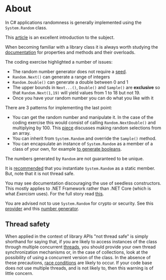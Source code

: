 # About

In C# applications randomness is generally implemented using the `System.Random` class.

This [article][system-random] is an excellent introduction to the subject.

When becoming familiar with a library class it is always worth studying the [documentation][system-random] for properties and methods and their overloads.

The coding exercise highlighted a number of issues:

- The random number generator does not require a [seed][random-seedless].
- `Random.Next()` can generate a range of integers
- `Random.Double()` can generate a double between 0 and 1
- The upper bounds in `Next...()`, `Double()` and `Sample()` are **exclusive** so that `Random.Next(1,19)` will yield values from 1 to 18 but not 19.
- Once you have your random number you can do what you like with it

There are 3 patterns for implementing the last point:

- You can get the random number and manipulate it. In the case of the coding exercise this would consist of calling `Random.NextDouble()` and multiplying by 100. This [piece][random-use-case-array] discusses making random selections from an array.
- You can inherit from `System.Random` and override the `Sample()` method.
- You can encapsulate an instance of `System.Random` as a member of a class of your own, for example [to generate booleans][random-use-cases].

The numbers generated by `Random` are not guaranteed to be unique.

It is [recommended][random-thread-safety] that you instantiate `System.Random` as a static member. But, note that it is not thread safe.

You may see documentation discouraging the use of seedless constructors. This mostly applies to .NET Framework rather than .NET Core (which is what _Exercism_ uses). For the full story read [this][random-multiple-instantiations].

You are advised not to use `System.Random` for crypto or security. See this [provider][crypto-provider] and this [number generator][crypto-rng].

## Thread safety

When applied in the context of library APIs "not thread safe" is simply shorthand for saying that, if you are likely to access instances of the class through multiple concurrent [threads][threading], you should provide your own thread synchronization mechanisms or, in the case of collections, look at the possibility of using a concurrent version of the class. In the absence of these precautions, [race conditions][so-race-conditions] are likely to occur. If your code base does not use multiple threads, and is not likely to, then this warning is of little concern.

[system-random]: https://docs.microsoft.com/en-us/dotnet/api/system.random
[random-thread-safety]: https://docs.microsoft.com/en-us/dotnet/api/system.random
[random-use-cases]: https://docs.microsoft.com/en-us/dotnet/api/system.random
[random-use-case-array]: https://docs.microsoft.com/en-us/dotnet/api/system.random
[crypto-provider]: https://docs.microsoft.com/en-us/dotnet/api/system.security.cryptography.rngcryptoserviceprovider
[crypto-rng]: https://docs.microsoft.com/en-us/dotnet/api/system.security.cryptography.randomnumbergenerator
[random-seedless]: https://docs.microsoft.com/en-us/dotnet/api/system.random
[random-multiple-instantiations]: https://docs.microsoft.com/en-us/dotnet/api/system.random
[so-race-conditions]: https://stackoverflow.com/questions/34510/what-is-a-race-condition
[threading]: https://docs.microsoft.com/en-us/dotnet/standard/threading/using-threads-and-threading
